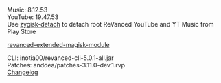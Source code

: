 Music: 8.12.53  
YouTube: 19.47.53  
Use [zygisk-detach](https://github.com/j-hc/zygisk-detach) to detach root ReVanced YouTube and YT Music from Play Store  

[revanced-extended-magisk-module](https://github.com/imnathanzero/extended)
  
CLI: inotia00/revanced-cli-5.0.1-all.jar  
Patches: anddea/patches-3.11.0-dev.1.rvp  
[Changelog](https://github.com/anddea/revanced-patches/releases/tag/v3.11.0-dev.1)  
